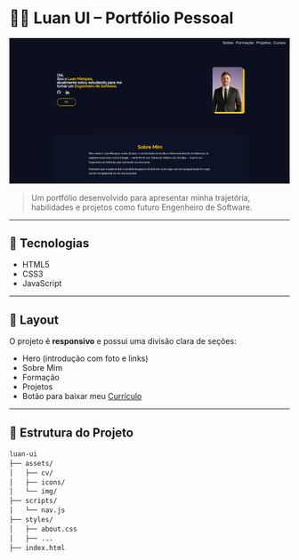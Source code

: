 # 🧑‍💻 Luan UI – Portfólio Pessoal

![Preview](./assets/img/img-projects/projects-01.png)

> Um portfólio desenvolvido para apresentar minha trajetória, habilidades e projetos como futuro Engenheiro de Software.

---

## 🚀 Tecnologias

- HTML5
- CSS3
- JavaScript

---

## 🎨 Layout

O projeto é **responsivo** e possui uma divisão clara de seções:

- Hero (introdução com foto e links)
- Sobre Mim
- Formação
- Projetos
- Botão para baixar meu [Currículo](./assets/cv/Luan-Marques.pdf)

---

## 📁 Estrutura do Projeto

```bash
luan-ui
├── assets/
│   ├── cv/
│   ├── icons/
│   └── img/
├── scripts/
│   └── nav.js
├── styles/
│   ├── about.css
│   ├── ...
├── index.html
